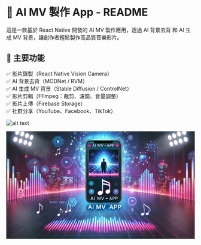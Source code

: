# 📌 AI MV 製作 App - README

這是一款基於 React Native 開發的 AI MV 製作應用，透過 AI 背景去背 和 AI 生成 MV 背景，讓創作者輕鬆製作高品質音樂影片。

## 🚀 主要功能

✅ 影片錄製（React Native Vision Camera）  
✅ AI 背景去背（MODNet / RVM）  
✅ AI 生成 MV 背景（Stable Diffusion / ControlNet）  
✅ 影片剪輯（FFmpeg：裁剪、濾鏡、音量調整）  
✅ 影片上傳（Firebase Storage）  
✅ 社群分享（YouTube、Facebook、TikTok）

![alt text](image.png)

![alt text](image-1.png)
